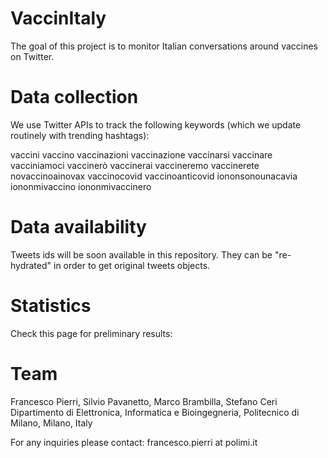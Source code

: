 # VaccinItaly
The goal of this project is to monitor Italian conversations around vaccines on Twitter.

# Data collection
We use Twitter APIs to track the following keywords (which we update routinely with trending hashtags):

vaccini
vaccino
vaccinazioni
vaccinazione
vaccinarsi
vaccinare
vacciniamoci
vaccinerò
vaccinerai
vaccineremo
vaccinerete
novaccinoainovax
vaccinocovid
vaccinoanticovid
iononsonounacavia
iononmivaccino
iononmivaccinero

# Data availability
Tweets ids will be soon available in this repository. They can be "re-hydrated" in order to get original tweets objects.

# Statistics
Check this page for preliminary results: 

# Team
Francesco Pierri, Silvio Pavanetto, Marco Brambilla, Stefano Ceri
Dipartimento di Elettronica, Informatica e Bioingegneria, Politecnico di Milano, Milano, Italy

For any inquiries please contact: francesco.pierri at polimi.it
